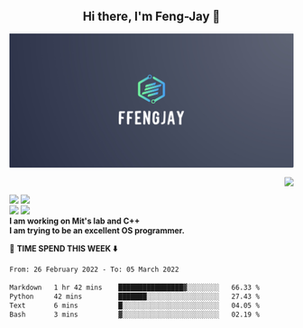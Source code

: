 <h2 align="center"> Hi there, I'm Feng-Jay 👋 </h2>  

![](https://github.com/Feng-Jay/DataStruct/blob/master/Image/1.png)  

<img align="right" src="https://github-readme-stats.vercel.app/api?username=Feng-Jay&show_icons=true&icon_color=CE1D2D&text_color=718096&bg_color=ffffff&hide_title=true" />


&emsp;

![](https://visitor-badge.glitch.me/badge?page_id=Feng-Jay.readme)
![](https://img.shields.io/badge/Concentrate-Cpp-blue)  
![](https://img.shields.io/badge/Rust-primer-orange)
![](https://img.shields.io/badge/Target-OS-9cf)  
**I am working on Mit's lab and C++**  
**I am trying to be an excellent OS programmer.**  


📘 **TIME SPEND THIS WEEK ⬇️**
<!--START_SECTION:waka-->

```text
From: 26 February 2022 - To: 05 March 2022

Markdown   1 hr 42 mins    ████████████████▓░░░░░░░░   66.33 %
Python     42 mins         ███████░░░░░░░░░░░░░░░░░░   27.43 %
Text       6 mins          █░░░░░░░░░░░░░░░░░░░░░░░░   04.05 %
Bash       3 mins          ▓░░░░░░░░░░░░░░░░░░░░░░░░   02.19 %
```

<!--END_SECTION:waka-->
